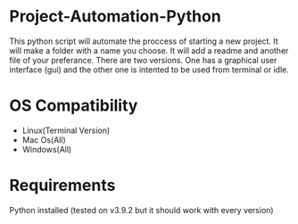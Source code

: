 # Project-Automation-Python
This python script will automate the proccess of starting a new project. It will make a folder with a name you choose. It will add a readme and another file of your preferance. There are two versions. One has a graphical user interface (gui) and the other one is intented to be used from terminal or idle.

# OS Compatibility
* Linux(Terminal Version)
* Mac Os(All)
* Windows(All)

# Requirements
Python installed
(tested on v3.9.2 but it should work with every version)
